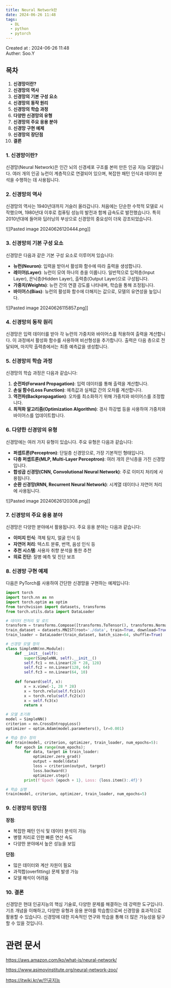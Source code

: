 ```yaml
---
title: Neural Network란
date: 2024-06-26 11:48
tags:
  - DL
  - python
  - pytorch
---
```


Created at : 2024-06-26 11:48  
Auther: Soo.Y  

## 목차

1. **신경망이란?**
2. **신경망의 역사**
3. **신경망의 기본 구성 요소**
4. **신경망의 동작 원리**
5. **신경망의 학습 과정**
6. **다양한 신경망의 유형**
7. **신경망의 주요 응용 분야**
8. **신경망 구현 예제**
9. **신경망의 장단점**
10. **결론**

### 1. 신경망이란?

신경망(Neural Network)은 인간 뇌의 신경세포 구조를 본떠 만든 인공 지능 모델입니다. 여러 개의 인공 뉴런이 계층적으로 연결되어 있으며, 복잡한 패턴 인식과 데이터 분석을 수행하는 데 사용됩니다.

### 2. 신경망의 역사

신경망의 역사는 1940년대까지 거슬러 올라갑니다. 처음에는 단순한 수학적 모델로 시작했으며, 1980년대 이후로 컴퓨팅 성능의 발전과 함께 급속도로 발전했습니다. 특히 2010년대에 들어와 딥러닝의 부상으로 신경망의 중요성이 더욱 강조되었습니다.

![[Pasted image 20240626120444.png]]

### 3. 신경망의 기본 구성 요소

신경망은 다음과 같은 기본 구성 요소로 이루어져 있습니다:

- **뉴런(Neuron)**: 입력을 받아서 활성화 함수에 따라 출력을 생성합니다.
- **레이어(Layer)**: 뉴런이 모여 하나의 층을 이룹니다. 일반적으로 입력층(Input Layer), 은닉층(Hidden Layer), 출력층(Output Layer)으로 구성됩니다.
- **가중치(Weights)**: 뉴런 간의 연결 강도를 나타내며, 학습을 통해 조정됩니다.
- **바이어스(Bias)**: 뉴런의 활성화 함수에 더해지는 값으로, 모델의 유연성을 높입니다.

![[Pasted image 20240626115857.png]]

### 4. 신경망의 동작 원리

신경망은 입력 데이터를 받아 각 뉴런의 가중치와 바이어스를 적용하여 출력을 계산합니다. 이 과정에서 활성화 함수를 사용하여 비선형성을 추가합니다. 출력은 다음 층으로 전달되며, 마지막 출력층에서는 최종 예측값을 생성합니다.

### 5. 신경망의 학습 과정

신경망의 학습 과정은 다음과 같습니다:

1. **순전파(Forward Propagation)**: 입력 데이터를 통해 출력을 계산합니다.
2. **손실 함수(Loss Function)**: 예측값과 실제값 간의 오차를 계산합니다.
3. **역전파(Backpropagation)**: 오차를 최소화하기 위해 가중치와 바이어스를 조정합니다.
4. **최적화 알고리즘(Optimization Algorithm)**: 경사 하강법 등을 사용하여 가중치와 바이어스를 업데이트합니다.

### 6. 다양한 신경망의 유형

신경망에는 여러 가지 유형이 있습니다. 주요 유형은 다음과 같습니다:

- **퍼셉트론(Perceptron)**: 단일층 신경망으로, 가장 기본적인 형태입니다.
- **다층 퍼셉트론(MLP, Multi-Layer Perceptron)**: 여러 개의 은닉층을 가진 신경망입니다.
- **합성곱 신경망(CNN, Convolutional Neural Network)**: 주로 이미지 처리에 사용됩니다.
- **순환 신경망(RNN, Recurrent Neural Network)**: 시계열 데이터나 자연어 처리에 사용됩니다.

![[Pasted image 20240626120308.png]]

### 7. 신경망의 주요 응용 분야

신경망은 다양한 분야에서 활용됩니다. 주요 응용 분야는 다음과 같습니다:

- **이미지 인식**: 객체 탐지, 얼굴 인식 등
- **자연어 처리**: 텍스트 분류, 번역, 음성 인식 등
- **추천 시스템**: 사용자 취향 분석을 통한 추천
- **의료 진단**: 질병 예측 및 진단 보조

### 8. 신경망 구현 예제

다음은 PyTorch를 사용하여 간단한 신경망을 구현하는 예제입니다:

```python
import torch
import torch.nn as nn
import torch.optim as optim
from torchvision import datasets, transforms
from torch.utils.data import DataLoader

# 데이터 전처리 및 로드
transform = transforms.Compose([transforms.ToTensor(), transforms.Normalize((0.5,), (0.5,))])
train_dataset = datasets.MNIST(root='./data', train=True, download=True, transform=transform)
train_loader = DataLoader(train_dataset, batch_size=64, shuffle=True)

# 신경망 모델 정의
class SimpleNN(nn.Module):
    def __init__(self):
        super(SimpleNN, self).__init__()
        self.fc1 = nn.Linear(28 * 28, 128)
        self.fc2 = nn.Linear(128, 64)
        self.fc3 = nn.Linear(64, 10)
    
    def forward(self, x):
        x = x.view(-1, 28 * 28)
        x = torch.relu(self.fc1(x))
        x = torch.relu(self.fc2(x))
        x = self.fc3(x)
        return x

# 모델 초기화
model = SimpleNN()
criterion = nn.CrossEntropyLoss()
optimizer = optim.Adam(model.parameters(), lr=0.001)

# 학습 함수 정의
def train(model, criterion, optimizer, train_loader, num_epochs=5):
    for epoch in range(num_epochs):
        for data, target in train_loader:
            optimizer.zero_grad()
            output = model(data)
            loss = criterion(output, target)
            loss.backward()
            optimizer.step()
        print(f'Epoch {epoch + 1}, Loss: {loss.item():.4f}')

# 학습 실행
train(model, criterion, optimizer, train_loader, num_epochs=5)
```

### 9. 신경망의 장단점

**장점**:
- 복잡한 패턴 인식 및 데이터 분석이 가능
- 병렬 처리로 인한 빠른 연산 속도
- 다양한 분야에서 높은 성능을 보임

**단점**:
- 많은 데이터와 계산 자원이 필요
- 과적합(overfitting) 문제 발생 가능
- 모델 해석이 어려움

### 10. 결론

신경망은 현대 인공지능의 핵심 기술로, 다양한 문제를 해결하는 데 강력한 도구입니다. 기초 개념을 이해하고, 다양한 유형과 응용 분야를 학습함으로써 신경망을 효과적으로 활용할 수 있습니다. 신경망에 대한 지속적인 연구와 학습을 통해 더 많은 가능성을 탐구할 수 있을 것입니다.


# 관련 문서

https://aws.amazon.com/ko/what-is/neural-network/

https://www.asimovinstitute.org/neural-network-zoo/

https://itwiki.kr/w/인공지능
